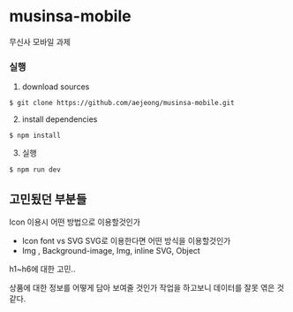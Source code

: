 # musinsa-mobile
 무신사 모바일 과제
### 실행

1. download sources

```
$ git clone https://github.com/aejeong/musinsa-mobile.git
```

2. install dependencies

```
$ npm install

```

3. 실행

```
$ npm run dev

```

## 고민됬던 부분들

Icon 이용시 어떤 방법으로 이용할것인가
  - Icon font vs SVG
SVG로 이용한다면 어떤 방식을 이용할것인가
 - Img , Background-image, Img, inline SVG, Object

h1~h6에 대한 고민..

상품에 대한 정보를 어떻게 담아 보여줄 것인가
작업을 하고보니 데이터를 잘못 엮은 것같다.

